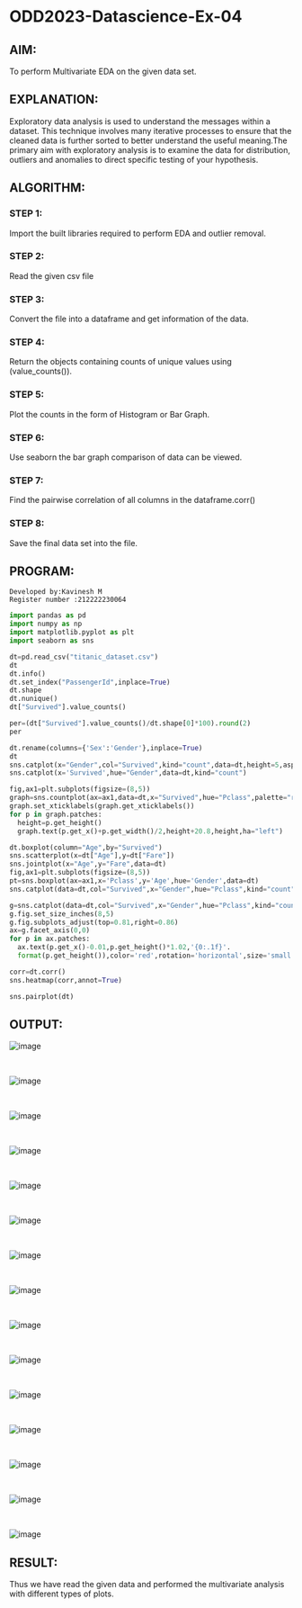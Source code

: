 # ODD2023-Datascience-Ex-04
## AIM:
To perform Multivariate EDA on the given data set.
## EXPLANATION:
Exploratory data analysis is used to understand the messages within a dataset. This technique involves many iterative processes to ensure that the cleaned data is further sorted to better understand the useful meaning.The primary aim with exploratory analysis is to examine the data for distribution, outliers and anomalies to direct specific testing of your hypothesis.

## ALGORITHM:
### STEP 1:
Import the built libraries required to perform EDA and outlier removal.

### STEP 2:
Read the given csv file

### STEP 3:
Convert the file into a dataframe and get information of the data.

### STEP 4:
Return the objects containing counts of unique values using (value_counts()).

### STEP 5:
Plot the counts in the form of Histogram or Bar Graph.

### STEP 6:
Use seaborn the bar graph comparison of data can be viewed.

### STEP 7:
Find the pairwise correlation of all columns in the dataframe.corr()

### STEP 8:
Save the final data set into the file.
## PROGRAM:
```
Developed by:Kavinesh M
Register number :212222230064
```
```python
import pandas as pd
import numpy as np
import matplotlib.pyplot as plt
import seaborn as sns

dt=pd.read_csv("titanic_dataset.csv")
dt
dt.info()
dt.set_index("PassengerId",inplace=True)
dt.shape
dt.nunique()
dt["Survived"].value_counts()

per=(dt["Survived"].value_counts()/dt.shape[0]*100).round(2)
per

dt.rename(columns={'Sex':'Gender'},inplace=True)
dt
sns.catplot(x="Gender",col="Survived",kind="count",data=dt,height=5,aspect=.7)
sns.catplot(x='Survived',hue="Gender",data=dt,kind="count")

fig,ax1=plt.subplots(figsize=(8,5))
graph=sns.countplot(ax=ax1,data=dt,x="Survived",hue="Pclass",palette="rainbow")
graph.set_xticklabels(graph.get_xticklabels())
for p in graph.patches:
  height=p.get_height()
  graph.text(p.get_x()+p.get_width()/2,height+20.8,height,ha="left")

dt.boxplot(column="Age",by="Survived")
sns.scatterplot(x=dt["Age"],y=dt["Fare"])
sns.jointplot(x="Age",y="Fare",data=dt)
fig,ax1=plt.subplots(figsize=(8,5))
pt=sns.boxplot(ax=ax1,x='Pclass',y='Age',hue='Gender',data=dt)
sns.catplot(data=dt,col="Survived",x="Gender",hue="Pclass",kind="count")

g=sns.catplot(data=dt,col="Survived",x="Gender",hue="Pclass",kind="count",legend=True)
g.fig.set_size_inches(8,5)
g.fig.subplots_adjust(top=0.81,right=0.86)
ax=g.facet_axis(0,0)
for p in ax.patches:
  ax.text(p.get_x()-0.01,p.get_height()*1.02,'{0:.1f}'.
  format(p.get_height()),color='red',rotation='horizontal',size='small')

corr=dt.corr()
sns.heatmap(corr,annot=True)

sns.pairplot(dt)

```
## OUTPUT:
![image](https://github.com/kavinesh8476/ODD2023-Datascience-Ex-04/assets/118466561/6801fb97-8256-4730-8429-2e6e430506f8)

<br>

![image](https://github.com/kavinesh8476/ODD2023-Datascience-Ex-04/assets/118466561/48f3c47c-ddea-4023-a950-655d5affe5af)

<br>

![image](https://github.com/kavinesh8476/ODD2023-Datascience-Ex-04/assets/118466561/f70e51b6-3514-46cc-b6f8-9dd94f32ecb9)

<br>

![image](https://github.com/kavinesh8476/ODD2023-Datascience-Ex-04/assets/118466561/2e783d46-b81f-4779-8a3b-220ed8129096)

<br>

![image](https://github.com/kavinesh8476/ODD2023-Datascience-Ex-04/assets/118466561/42bcaa18-8a24-4888-8544-19c23deb8e15)

<br>

![image](https://github.com/kavinesh8476/ODD2023-Datascience-Ex-04/assets/118466561/6dadaefc-688a-4e0b-a371-d7336e7bc400)

<br>

![image](https://github.com/kavinesh8476/ODD2023-Datascience-Ex-04/assets/118466561/d12e102d-9044-48db-9ac2-3c8702e503b2)

<br>

![image](https://github.com/kavinesh8476/ODD2023-Datascience-Ex-04/assets/118466561/f91bf614-19de-439a-9195-9167eff26df4)

<br>

![image](https://github.com/kavinesh8476/ODD2023-Datascience-Ex-04/assets/118466561/9cd019b8-1de5-4bb9-9987-7df2d4c473a6)

<br>

![image](https://github.com/kavinesh8476/ODD2023-Datascience-Ex-04/assets/118466561/360661b9-c86c-48e0-a858-b2856be64048)

<br>

![image](https://github.com/kavinesh8476/ODD2023-Datascience-Ex-04/assets/118466561/d10d0f18-e349-4157-a5c2-3acbf8ec1898)

<br>

![image](https://github.com/kavinesh8476/ODD2023-Datascience-Ex-04/assets/118466561/4a5d9fb1-7c34-4502-9413-7fb085e766f6)

<br>

![image](https://github.com/kavinesh8476/ODD2023-Datascience-Ex-04/assets/118466561/dbf61892-b4a3-4aba-aa32-e8cdfa02a566)

<br>

![image](https://github.com/kavinesh8476/ODD2023-Datascience-Ex-04/assets/118466561/56fda393-7204-4abe-a191-081f91fa4f4f)

<br>

![image](https://github.com/kavinesh8476/ODD2023-Datascience-Ex-04/assets/118466561/8d415cfb-ffae-4d30-af6f-5806f542676c)

## RESULT:
Thus we have read the given data and performed the multivariate analysis with different types of plots.
